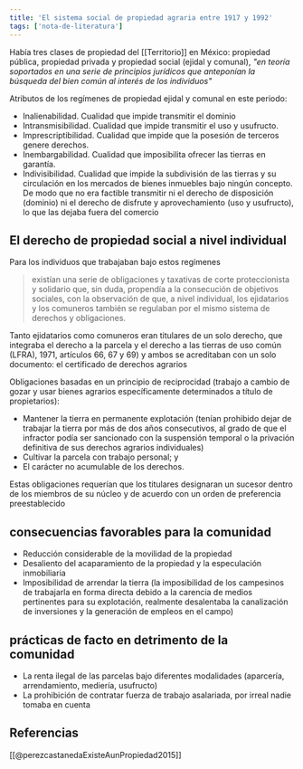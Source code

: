 ```yaml
---
title: 'El sistema social de propiedad agraria entre 1917 y 1992'
tags: ['nota-de-literatura']
---
```

Había tres clases de propiedad del [[Territorio]] en México: propiedad pública, propiedad privada y propiedad social (ejidal y comunal), *"en teoría soportados en una serie de principios jurídicos que anteponían la búsqueda del bien común al interés de los individuos"*

Atributos de los regímenes de propiedad ejidal y comunal en este periodo:

- Inalienabilidad. Cualidad que impide transmitir el dominio
- Intransmisibilidad. Cualidad que impide transmitir el uso y usufructo.
- Imprescriptibilidad. Cualidad que impide que la posesión de terceros genere derechos.
- Inembargabilidad. Cualidad que imposibilita ofrecer las tierras en garantía.
- Indivisibilidad. Cualidad que impide la subdivisión de las tierras y su circulación en los mercados de bienes inmuebles bajo ningún concepto. De modo que no era factible transmitir ni el derecho de disposición (dominio) ni el derecho de disfrute y aprovechamiento (uso y usufructo), lo que las dejaba fuera del comercio

## El derecho de propiedad social a nivel individual

Para los individuos que trabajaban bajo estos regímenes 

>existían una serie de obligaciones y taxativas de corte proteccionista y solidario que, sin duda, propendía a la consecución de objetivos sociales, con la observación de que, a nivel individual, los ejidatarios y los comuneros también se regulaban por el mismo sistema de derechos y obligaciones.

Tanto ejidatarios como comuneros eran titulares de un solo derecho, que integraba el derecho a la parcela y el derecho a las tierras de uso común (LFRA), 1971, artículos 66, 67 y 69) y ambos se acreditaban con un solo documento: el certificado de derechos agrarios

Obligaciones basadas en un principio de reciprocidad (trabajo a cambio de gozar y usar bienes agrarios específicamente determinados a título de propietarios):

- Mantener la tierra en permanente explotación (tenían prohibido dejar de trabajar la tierra por más de dos años consecutivos, al grado de que el infractor podía ser sancionado con la suspensión temporal o la privación definitiva de sus derechos agrarios individuales)
- Cultivar la parcela con trabajo personal; y
- El carácter no acumulable de los derechos.

Estas obligaciones requerían que los titulares designaran un sucesor dentro de los miembros de su núcleo y de acuerdo con un orden de preferencia preestablecido

## consecuencias favorables para la comunidad

- Reducción considerable de la movilidad de la propiedad
- Desaliento del acaparamiento de la propiedad y la especulación inmobiliaria
- Imposibilidad de arrendar la tierra (la imposibilidad de los campesinos de trabajarla en forma directa debido a la carencia de medios pertinentes para su explotación, realmente desalentaba la canalización de inversiones y la generación de empleos en el campo)

## prácticas de facto en detrimento de la comunidad

- La renta ilegal de las parcelas bajo diferentes modalidades (aparcería, arrendamiento, mediería, usufructo)
- La prohibición de contratar fuerza de trabajo asalariada,  por irreal nadie tomaba en cuenta

## Referencias

[[@perezcastanedaExisteAunPropiedad2015]]